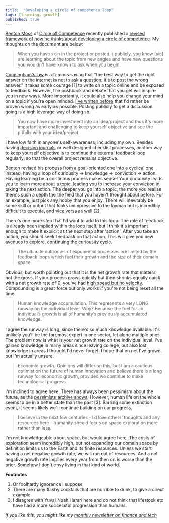```yaml
---
title:  "Developing a circle of competence loop"  
tags: [learning, growth]
published: true
---
```


[Benton Moss](https://twitter.com/benton_moss "Benton") of [Circle of Competence](https://www.circleofcompetence.co/ "circle") recently published a [revised framework of how he thinks about developing a circle of competence](https://drive.google.com/file/d/1qRS-XC4OgZzEsMdkRvZKs1GUZzPaK-49/view "updated"). My thoughts on the document are below:

> When you have skin in the project or posted it publicly, you know \[sic\] are learning about the topic from new angles and have new questions you wouldn't have known to ask when you begin.

[Cunningham's law](https://meta.wikimedia.org/wiki/Cunningham%27s_Law "cunningham") is a famous saying that "the best way to get the right answer on the internet is not to ask a question; it's to post the wrong answer." It takes some courage \[1\] to write on a topic online and be exposed to feedback. However, the pushback and debate that you get will inspire you in new ways. More importantly, it could also help you change your mind on a topic if you're open minded. [I've written before](https://www.leonlinsx.com/about-me/ "about") that I'd rather be proven wrong as early as possible. Posting publicly to get a discussion going is a high leverage way of doing so. 

> You now have more investment into an idea/project and thus it's more important and challenging to keep yourself objective and see the pitfalls with your idea/project.

I have low faith in anyone's self-awareness, including my own. Besides having [decision journals](https://fs.blog/2014/02/decision-journal/ "decision") or well designed checklist processes, another way to keep yourself objective is to continue the external feedback loop regularly, so that the overall project remains objective.

Benton revised his process from a goal-oriented one into a cyclical one instead, having a loop of curiousity -\> knowledge -\> conviction -\> action. Having learning be a continous process makes sense! Your curiousity leads you to learn more about a topic, leading you to increase your conviction in taking the next action. The deeper you go into a topic, the more you realise there's such a depth the the field that you haven't thought about before. For an example, just pick any hobby that you enjoy. There will inevitably be some skill or output that looks unimpressive to the layman but is incredibly difficult to execute, and vice versa as well \[2\]. 

There's one more step that I'd want to add to this loop. The role of feedback is already been implied within the loop itself, but I think it's important enough to make it explicit as the next step after 'action'. After you take an action, you should seek feedback on that action. This will give you new avenues to explore, continuing the curiousity cycle. 

> The ultimate outcomes of exponential processes are limited by the feedback loops which fuel their growth and the size of their domain space.

Obvious, but worth pointing out that it is the net growth rate that matters, not the gross. If your process grows quickly but then shrinks equally quick with a net growth rate of 0, you've had [high speed but no velocity](https://fs.blog/2018/03/speed-velocity/ "speed"). Compounding is a great force but only works if you're not being reset all the time.

> Human knowledge accumulation. This represents a very LONG runway on the individual level. Why? Because the fuel for an individual’s growth is all of humanity’s previously accumulated knowledge.

I agree the runway is long, since there's so much knowledge available. It's unlikely you'll be the foremost expert in one sector, let alone multiple ones. The problem now is what is your net growth rate on the individual level. I've gained knowledge in many areas since leaving college, but also lost knowledge in areas I thought I'd never forget. I hope that on net I've grown, but I'm actually unsure.

> Economic growth. Opinions will differ on this, but I am a cautious optimist on the future of human innovation and believe there is a long runway for economic growth, provided we continue to make technological progress.

I'm inclined to agree here. There has always been pessimism about the future, as the [pessimists archive shows](https://pessimists.co/ "archive"). However, human life on the whole seems to be in a better state than the past \[3\]. Barring some extinction event, it seems likely we'll continue building on our progress.

> I believe in the next few centuries - I’d love others’ thoughts and any resources here - humanity should focus on space exploration more rather than less.

I'm not knowledgeable about space, but would agree here. The costs of exploration seem incredibly high, but not expanding our domain space by definition limits us to the Earth and its finite resources. Unless we start having a net negative growth rate, we will run out of resources. And a net negative growth rate implies every year from then on is worse than the prior. Somehow I don't envy living in that kind of world.

**Footnotes**
1. Or foolhardy ignorance I suppose
2. There are many flashy cocktails that are horrible to drink, to give a direct example.
3. I disagree with Yuval Noah Harari here and do not think that lifestock etc have had a more successful progression than humans.

*If you like this, you might like my [monthly newsletter on finance and tech](https://avoidboringpeople.substack.com/ "ABP")*
